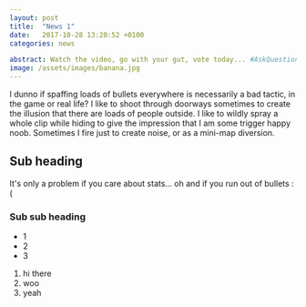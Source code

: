 ```yaml
---
layout: post
title:  "News 1"
date:   2017-10-28 13:20:52 +0100
categories: news

abstract: Watch the video, go with your gut, vote today... #AskQuestionsLater
image: /assets/images/banana.jpg
---
```

I dunno if spaffing loads of bullets everywhere is necessarily a bad tactic, in the game or real life? I like to shoot through doorways sometimes to create the illusion that there are loads of people outside. I like to wildly spray a whole clip while hiding to give the impression that I am some trigger happy noob. Sometimes I fire just to create noise, or as a mini-map diversion. 

## Sub heading

It's only a problem if you care about stats... oh and if you run out of bullets :(

### Sub sub heading

* 1
* 2
* 3

1. hi there 
2. woo
3. yeah
